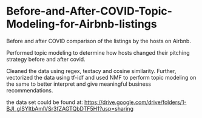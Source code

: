 # Before-and-After-COVID-Topic-Modeling-for-Airbnb-listings

Before and after COVID comparison of the listings by the hosts on Airbnb.

Performed topic modeling to determine how hosts changed their pitching strategy before and after covid. 

Cleaned the data using regex, textacy and cosine similarity. Further, vectorized the data using tf-idf and
used NMF to perform topic modeling on the same to better interpret and give meaningful business recommendations.

the data set could be found at: https://drive.google.com/drive/folders/1-BJI_gISYItbAmlVSr3fZAGTQbDTF5H1?usp=sharing
